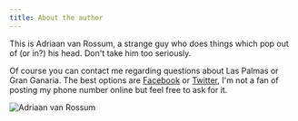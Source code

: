 ```yaml
---
title: About the author
---
```


This is Adriaan van Rossum, a strange guy who does things which pop out of (or in?) his head.
Don't take him too seriously.

Of course you can contact me regarding questions about Las Palmas or Gran Ganaria. The best options are [Facebook](https://www.facebook.com/adriaanvrossum) or [Twitter](https://twitter.com/harianus), I'm not a fan of posting my phone number online but feel free to ask for it.


![Adriaan van Rossum](https://files.slack.com/files-pri/T035G9GF3-F0UK38464/adriaan_dick.png?pub_secret=e9d04bb546)
